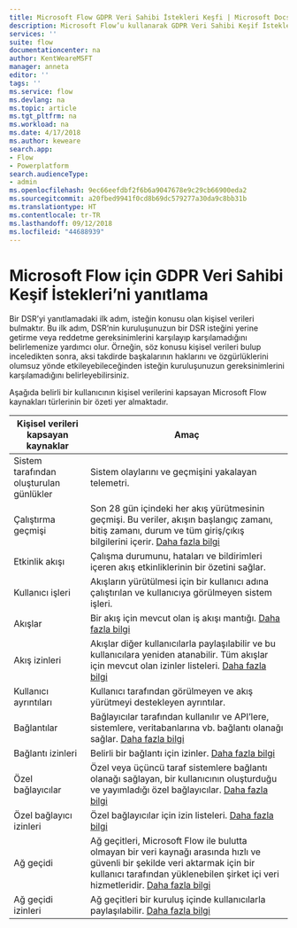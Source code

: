 ```yaml
---
title: Microsoft Flow GDPR Veri Sahibi İstekleri Keşfi | Microsoft Docs
description: Microsoft Flow’u kullanarak GDPR Veri Sahibi Keşif İstekleri’ni yanıtlamayı öğrenin.
services: ''
suite: flow
documentationcenter: na
author: KentWeareMSFT
manager: anneta
editor: ''
tags: ''
ms.service: flow
ms.devlang: na
ms.topic: article
ms.tgt_pltfrm: na
ms.workload: na
ms.date: 4/17/2018
ms.author: keweare
search.app:
- Flow
- Powerplatform
search.audienceType:
- admin
ms.openlocfilehash: 9ec66eefdbf2f6b6a9047678e9c29cb66900eda2
ms.sourcegitcommit: a20fbed9941f0cd8b69dc579277a30da9c8bb31b
ms.translationtype: HT
ms.contentlocale: tr-TR
ms.lasthandoff: 09/12/2018
ms.locfileid: "44688939"
---
```

# <a name="responding-to-gdpr-data-subject-discovery-requests-for-microsoft-flow"></a>Microsoft Flow için GDPR Veri Sahibi Keşif İstekleri’ni yanıtlama

Bir DSR’yi yanıtlamadaki ilk adım, isteğin konusu olan kişisel verileri bulmaktır. Bu ilk adım, DSR’nin kuruluşunuzun bir DSR isteğini yerine getirme veya reddetme gereksinimlerini karşılayıp karşılamadığını belirlemenize yardımcı olur. Örneğin, söz konusu kişisel verileri bulup inceledikten sonra, aksi takdirde başkalarının haklarını ve özgürlüklerini olumsuz yönde etkileyebileceğinden isteğin kuruluşunuzun gereksinimlerini karşılamadığını belirleyebilirsiniz.

Aşağıda belirli bir kullanıcının kişisel verilerini kapsayan Microsoft Flow kaynakları türlerinin bir özeti yer almaktadır.

|**Kişisel verileri kapsayan kaynaklar**|**Amaç**|
|-----|-----|
|Sistem tarafından oluşturulan günlükler|Sistem olaylarını ve geçmişini yakalayan telemetri.|
|Çalıştırma geçmişi|Son 28 gün içindeki her akış yürütmesinin geçmişi. Bu veriler, akışın başlangıç zamanı, bitiş zamanı, durum ve tüm giriş/çıkış bilgilerini içerir. [Daha fazla bilgi](https://flow.microsoft.com/blog/download-history-recurrence/)|
|Etkinlik akışı| Çalışma durumunu, hataları ve bildirimleri içeren akış etkinliklerinin bir özetini sağlar.|
|Kullanıcı işleri|Akışların yürütülmesi için bir kullanıcı adına çalıştırılan ve kullanıcıya görülmeyen sistem işleri.|
|Akışlar|Bir akış için mevcut olan iş akışı mantığı. [Daha fazla bilgi](https://docs.microsoft.com/flow/get-started-logic-flow)|
|Akış izinleri|Akışlar diğer kullanıcılarla paylaşılabilir ve bu kullanıcılara yeniden atanabilir. Tüm akışlar için mevcut olan izinler listeleri. [Daha fazla bilgi](https://docs.microsoft.com/flow/frequently-asked-questions#can-i-share-the-flows-i-create)|
|Kullanıcı ayrıntıları|Kullanıcı tarafından görülmeyen ve akış yürütmeyi destekleyen ayrıntılar.|
|Bağlantılar|Bağlayıcılar tarafından kullanılır ve API’lere, sistemlere, veritabanlarına vb. bağlantı olanağı sağlar. [Daha fazla bilgi](https://docs.microsoft.com/flow/add-manage-connections)|
|Bağlantı izinleri|Belirli bir bağlantı için izinler. [Daha fazla bilgi](https://docs.microsoft.com/flow/add-manage-connections)|
|Özel bağlayıcılar|Özel veya üçüncü taraf sistemlere bağlantı olanağı sağlayan, bir kullanıcının oluşturduğu ve yayımladığı özel bağlayıcılar. [Daha fazla bilgi](https://docs.microsoft.com/connectors/custom-connectors/)|
|Özel bağlayıcı izinleri|Özel bağlayıcılar için izin listeleri. [Daha fazla bilgi](https://docs.microsoft.com/connectors/custom-connectors/share)|
|Ağ geçidi|Ağ geçitleri, Microsoft Flow ile bulutta olmayan bir veri kaynağı arasında hızlı ve güvenli bir şekilde veri aktarmak için bir kullanıcı tarafından yüklenebilen şirket içi veri hizmetleridir. [Daha fazla bilgi](https://docs.microsoft.com/flow/gateway-manage)|
|Ağ geçidi izinleri|Ağ geçitleri bir kuruluş içinde kullanıcılarla paylaşılabilir. [Daha fazla bilgi](https://go.microsoft.com/fwlink/?linkid=872249)|
